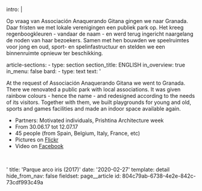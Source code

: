 intro: |
  <p>Op vraag van Associación Anaquerando Gitana gingen we naar Granada. Daar fristen we met lokale verenigingen een publiek park op. Het kreeg regenboogkleuren - vandaar de naam - en werd terug ingericht naargelang de noden van haar bezoekers. Samen met hen bouwden we speelruimtes voor jong en oud, sport- en spelinfastructuur en stelden we een binnenruimte opnieuw ter beschikking.<br>
  </p>
article-sections:
  -
    type: section
    section_title: ENGLISH
    in_overview: true
    in_menu: false
    bard:
      -
        type: text
        text: '<p>At the request of Associación Anaquerando Gitana we went to Granada. There we renovated a public park with local associations. It was given rainbow colours - hence the name - and redesigned according to the needs of its visitors. Together with them, we built playgrounds for young and old, sports and games facilities and made an indoor space available again.</p><ul><li>Partners: Motivated individuals, Prishtina Architecture week&nbsp;<br></li><li>From 30.06.17 tot 12.07.17<br></li><li>45 people (from Spain, Belgium, Italy, France, etc)<br></li><li>Pictures on <a href="https://www.flickr.com/photos/parquedelarcoiris" target="_blank">Flickr</a><br></li><li>Video on <a href="https://www.facebook.com/Toestand/videos/1746532312061415/" target="_blank">Facebook</a><br></li></ul><p><br></p>'
title: 'Parque arco iris (2017)'
date: '2020-02-27'
template: detail
hide_from_nav: false
fieldset: page__article
id: 804c79ab-6738-4e2e-842c-73cdf993c49a
